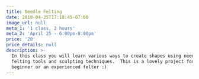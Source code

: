```yaml
---
title: Needle Felting
date: 2018-04-25T17:18:45-07:00
image_url: null
meta_1: '1 class, 2 hours'
meta_2: 'April 25 - 6:00pm-8:00pm'
price: '20'
price_details: null
description: >-
  In this class you will learn various ways to create shapes using needle
  felting tools and sculpting techniques.  This is a lovely project for a
  beginner or an experienced felter :)
---
```


